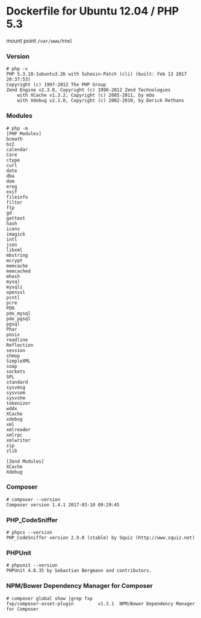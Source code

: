 # Dockerfile for Ubuntu 12.04 / PHP 5.3

mount point `/var/www/html`

### Version
```
# php -v
PHP 5.3.10-1ubuntu3.26 with Suhosin-Patch (cli) (built: Feb 13 2017 20:37:53)
Copyright (c) 1997-2012 The PHP Group
Zend Engine v2.3.0, Copyright (c) 1998-2012 Zend Technologies
    with XCache v1.3.2, Copyright (c) 2005-2011, by mOo
    with Xdebug v2.1.0, Copyright (c) 2002-2010, by Derick Rethans
```

### Modules
```
# php -m
[PHP Modules]
bcmath
bz2
calendar
Core
ctype
curl
date
dba
dom
ereg
exif
fileinfo
filter
ftp
gd
gettext
hash
iconv
imagick
intl
json
libxml
mbstring
mcrypt
memcache
memcached
mhash
mysql
mysqli
openssl
pcntl
pcre
PDO
pdo_mysql
pdo_pgsql
pgsql
Phar
posix
readline
Reflection
session
shmop
SimpleXML
soap
sockets
SPL
standard
sysvmsg
sysvsem
sysvshm
tokenizer
wddx
XCache
xdebug
xml
xmlreader
xmlrpc
xmlwriter
zip
zlib

[Zend Modules]
XCache
Xdebug
```

### Composer
```
# composer --version
Composer version 1.4.1 2017-03-10 09:29:45
```

### PHP_CodeSniffer
```
# phpcs --version   
PHP_CodeSniffer version 2.9.0 (stable) by Squiz (http://www.squiz.net)
```

### PHPUnit
```
# phpunit --version
PHPUnit 4.8.35 by Sebastian Bergmann and contributors.
```

### NPM/Bower Dependency Manager for Composer
```
# composer global show |grep fxp
fxp/composer-asset-plugin         v1.3.1  NPM/Bower Dependency Manager for Composer
```
